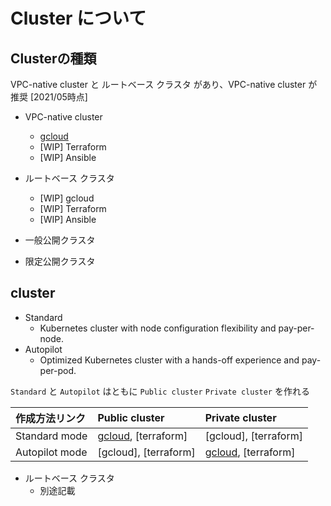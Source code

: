# Cluster について

## Clusterの種類

VPC-native cluster と ルートベース クラスタ があり、VPC-native cluster が推奨 [2021/05時点]

+ VPC-native cluster
  + [gcloud](./basic-vpcnative-gcloud/README.md)
  + [WIP] Terraform
  + [WIP] Ansible
+ ルートベース クラスタ
  + [WIP] gcloud
  + [WIP] Terraform
  + [WIP] Ansible

+ 一般公開クラスタ
+ 限定公開クラスタ

## cluster

+ Standard
  + Kubernetes cluster with node configuration flexibility and pay-per-node.
+ Autopilot
  + Optimized Kubernetes cluster with a hands-off experience and pay-per-pod.

`Standard` と `Autopilot` はともに `Public cluster` `Private cluster` を作れる


作成方法リンク | Public cluster | Private cluster
:- | :- | :-
Standard mode | [gcloud](./basic-vpcnative-gcloud/README.md), [terraform] | [gcloud], [terraform]
Autopilot mode | [gcloud], [terraform] | [gcloud](./autopilot-private-gcloud/README.md), [terraform]



+ ルートベース クラスタ
  + 別途記載 
